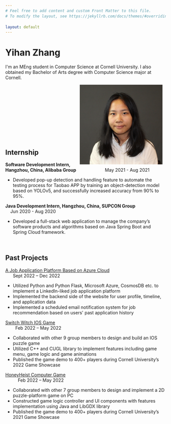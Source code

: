 ```yaml
---
# Feel free to add content and custom Front Matter to this file.
# To modify the layout, see https://jekyllrb.com/docs/themes/#overriding-theme-defaults

layout: default
---
```


# Yihan Zhang

I'm an MEng student in Computer Science at Cornell University. I also obtained my Bachelor of Arts degree with Computer Science major at Cornell. 

<img src="photo.png"
     alt="Markdown Monster icon"
     height=250px
     width=260px
     style="float: right; margin-right: 10px;" />

<br />
<br />
<br />
<br />
<br />
<br />
<br />
<br />
<br />
<br />

## Internship
**Software Development Intern, Hangzhou, China, Alibaba Group** &nbsp; &nbsp; &nbsp; &nbsp; &nbsp; &nbsp; &nbsp; &nbsp; &nbsp; &nbsp; &nbsp;  May 2021 - Aug 2021
- Developed pop-up detection and handling feature to automate the testing process for Taobao APP by training an object-detection model based on YOLOv5, and successfully increased accuracy from 90% to 95%.

**Java Development Intern, Hangzhou, China, SUPCON Group** &nbsp; &nbsp; &nbsp; &nbsp; &nbsp;&nbsp;&nbsp;&nbsp; &nbsp; &nbsp; &nbsp; &nbsp; &nbsp; &nbsp; &nbsp;  Jun 2020 - Aug 2020 
- Developed a full-stack web application to manage the company’s software products and algorithms based on Java Spring Boot and Spring Cloud framework.

<br />

## Past Projects
[A Job Application Platform Based on Azure Cloud](https://github.com/hzzyh1229/CS5412-MEng-Project) &nbsp; &nbsp; &nbsp; &nbsp; &nbsp; &nbsp; &nbsp; &nbsp; &nbsp; &nbsp; &nbsp; &nbsp; &nbsp; &nbsp; &nbsp; &nbsp; &nbsp; &nbsp; &nbsp; &nbsp; &nbsp; &nbsp; &nbsp; &nbsp; &nbsp; Sept 2022 – Dec 2022
- Utilized Python and Python Flask, Microsoft Azure, CosmosDB etc. to implement a LinkedIn-liked job application platform
- Implemented the backend side of the website for user profile, timeline, and application data
- Implemented a scheduled email notification system for job recommendation based on users' past application history

[Switch Witch IOS Game](https://github.com/HaruhiAisaka/SwitchWitch) &nbsp; &nbsp; &nbsp; &nbsp; &nbsp; &nbsp; &nbsp; &nbsp; &nbsp; &nbsp; &nbsp; &nbsp; &nbsp; &nbsp; &nbsp; &nbsp; &nbsp; &nbsp; &nbsp; &nbsp; &nbsp; &nbsp; &nbsp; &nbsp; &nbsp; &nbsp; &nbsp; &nbsp; &nbsp; &nbsp; &nbsp; &nbsp; &nbsp; &nbsp; &nbsp; &nbsp; &nbsp; &nbsp; &nbsp; &nbsp; &nbsp; &nbsp; &nbsp; &nbsp; &nbsp; &nbsp; &nbsp; &nbsp;  Feb 2022 – May 2022
-  Collaborated with other 9 group members to design and build an IOS puzzle game
-  Utilized C++ and CUGL library to implement features including game menu, game logic and game animations
-  Published the game demo to 400+ players during Cornell University’s 2022 Game Showcase

[HoneyHeist Computer Game](https://github.com/NgaiJustin/HoneyHeist) &nbsp; &nbsp; &nbsp; &nbsp; &nbsp; &nbsp; &nbsp; &nbsp; &nbsp; &nbsp; &nbsp; &nbsp; &nbsp; &nbsp; &nbsp; &nbsp; &nbsp; &nbsp; &nbsp; &nbsp; &nbsp; &nbsp; &nbsp; &nbsp; &nbsp; &nbsp; &nbsp; &nbsp; &nbsp; &nbsp; &nbsp; &nbsp; &nbsp; &nbsp; &nbsp; &nbsp; &nbsp; &nbsp; &nbsp; &nbsp; &nbsp; &nbsp; &nbsp; &nbsp;  Feb 2022 – May 2022
- Collaborated with other 7 group members to design and implement a 2D puzzle-platform game on PC
- Constructed game logic controller and UI components with features implementation using Java and LibGDX library
- Published the game demo to 400+ players during Cornell University’s 2021 Game Showcase


<br />
<br />
<br />
<br />






